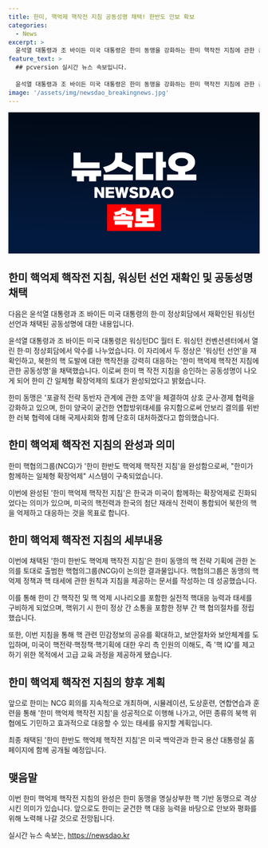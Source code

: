 ```yaml
---
title: 한미, 핵억제 핵작전 지침 공동성명 채택! 한반도 안보 확보
categories:
  - News
excerpt: >
  윤석열 대통령과 조 바이든 미국 대통령은 한미 동맹을 강화하는 한미 핵작전 지침에 관한 공동성명을 채택했으며, 이를 통해 핵 억제와 대응 능력을 강화하고 러·북의 군사협력을 비판하는 등 안보 협력을 강화하는 방침을 세웠다. 한미 양국은 핵억제 지침을 완성하고, 확장억제를 강화하기 위해 NCG가 출범한 지 1년 만에 핵작전 지침을 완료했다. 이로써 한미동맹은 핵 기반 동맹으로 더욱 격상됐으며, 앞으로도 시뮬레이션·도상훈련·연합연습을 통해 핵억제 핵작전 지침을 이행하고 북핵 위협에 효과적으로 대응하는 태세를 유지할 것으로 계획되고 있다.
feature_text: >
  ## pcversion 실시간 뉴스 속보입니다.

  윤석열 대통령과 조 바이든 미국 대통령은 한미 동맹을 강화하는 한미 핵작전 지침에 관한 공동성명을 채택했으며, 이를 통해 핵 억제와 대응 능력을 강화하고 러·북의 군사협력을 비판하는 등 안보 협력을 강화하는 방침을 세웠다. 한미 양국은 핵억제 지침을 완성하고, 확장억제를 강화하기 위해 NCG가 출범한 지 1년 만에 핵작전 지침을 완료했다. 이로써 한미동맹은 핵 기반 동맹으로 더욱 격상됐으며, 앞으로도 시뮬레이션·도상훈련·연합연습을 통해 핵억제 핵작전 지침을 이행하고 북핵 위협에 효과적으로 대응하는 태세를 유지할 것으로 계획되고 있다.
image: '/assets/img/newsdao_breakingnews.jpg'
---
```


<p><img src="/assets/img/newsdao_breakingnews.jpg" alt="pcversion 속보" /></p>

<h2 data-ke-size="size26">한미 핵억제 핵작전 지침, 워싱턴 선언 재확인 및 공동성명 채택</h2>

<p>다음은 윤석열 대통령과 조 바이든 미국 대통령의 한·미 정상회담에서 재확인된 워싱턴 선언과 채택된 공동성명에 대한 내용입니다.</p>

<p>윤석열 대통령과 조 바이든 미국 대통령은 워싱턴DC 월터 E. 워싱턴 컨벤션센터에서 열린 한·미 정상회담에서 악수를 나누었습니다. 이 자리에서 두 정상은 '워싱턴 선언'을 재확인하고, 북한의 핵 도발에 대한 핵작전을 강력히 대응하는 '한미 핵억제 핵작전 지침에 관한 공동성명'을 채택했습니다. 이로써 한미 핵 작전 지침을 승인하는 공동성명이 나오게 되어 한미 간 일체형 확장억제의 토대가 완성되었다고 밝혔습니다.</p>

<p>한미 동맹은 '포괄적 전략 동반자 관계에 관한 조약'을 체결하여 상호 군사·경제 협력을 강화하고 있으며, 한미 양국이 굳건한 연합방위태세를 유지함으로써 안보리 결의를 위반한 러북 협력에 대해 국제사회와 함께 단호히 대처하겠다고 합의했습니다.</p>

<p data-ke-size="size16"></p>

<h2 data-ke-size="size26">한미 핵억제 핵작전 지침의 완성과 의미</h2>

<p>한미 핵협의그룹(NCG)가 '한미 한반도 핵억제 핵작전 지침'을 완성함으로써, "한미가 함께하는 일체형 확장억제" 시스템이 구축되었습니다.</p>

<p>이번에 완성된 '한미 핵억제 핵작전 지침'은 한국과 미국이 함께하는 확장억제로 진화되었다는 의미가 있으며, 미국의 핵전력과 한국의 첨단 재래식 전력이 통합되어 북한의 핵을 억제하고 대응하는 것을 목표로 합니다.</p>

<p data-ke-size="size16"></p>

<h2 data-ke-size="size26">한미 핵억제 핵작전 지침의 세부내용</h2>

<p>이번에 채택된 '한미 한반도 핵억제 핵작전 지침'은 한미 동맹의 핵 전략 기획에 관한 논의를 토대로 출범한 핵협의그룹(NCG)이 논의한 결과물입니다. 핵협의그룹은 동맹의 핵 억제 정책과 핵 태세에 관한 원칙과 지침을 제공하는 문서를 작성하는 데 성공했습니다.</p>

<p>이를 통해 한미 간 핵작전 및 핵 억제 시나리오를 포함한 실전적 핵대응 능력과 태세를 구비하게 되었으며, 핵위기 시 한미 정상 간 소통을 포함한 정부 간 핵 협의절차를 정립했습니다.</p>

<p>또한, 이번 지침을 통해 핵 관련 민감정보의 공유를 확대하고, 보안절차와 보안체계를 도입하며, 미국이 핵전략·핵정책·핵기획에 대한 우리 측 인원의 이해도, 즉 '핵 IQ'를 제고하기 위한 목적에서 고급 교육 과정을 제공하게 됐습니다.</p>

<p data-ke-size="size16"></p>

<h2 data-ke-size="size26">한미 핵억제 핵작전 지침의 향후 계획</h2>

<p>앞으로 한미는 NCG 회의를 지속적으로 개최하며, 시뮬레이션, 도상훈련, 연합연습과 훈련을 통해 '한미 핵억제 핵작전 지침'을 성공적으로 이행해 나가고, 어떤 종류의 북핵 위협에도 기민하고 효과적으로 대응할 수 있는 태세를 유지할 계획입니다.</p>

<p>최종 채택된 '한미 한반도 핵억제 핵작전 지침'은 미국 백악관과 한국 용산 대통령실 홈페이지에 함께 공개될 예정입니다.</p>

<p data-ke-size="size16"></p>

<h2 data-ke-size="size26">맺음말</h2>

<p>이번 한미 핵억제 핵작전 지침의 완성은 한미 동맹을 명실상부한 핵 기반 동맹으로 격상시킨 의미가 있습니다. 앞으로도 한미는 굳건한 핵 대응 능력을 바탕으로 안보와 평화를 위해 노력해 나갈 것으로 전망됩니다.</p>
실시간 뉴스 속보는, <a href="https://newsdao.kr" rel="dofollow">https://newsdao.kr</a>


